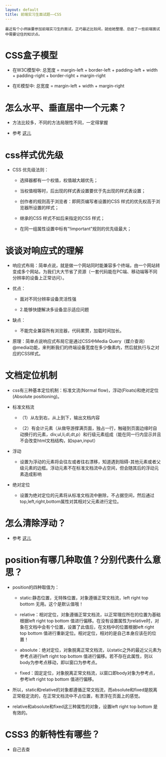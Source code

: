 ```yaml
---
layout: default
title: 前端实习生面试题——CSS
---
```


`
    最近有个小师妹要参加前端实习生的面试，正巧最近比较闲，就给她整理、总结了一些前端面试中需要记住的知识点。
`


# CSS盒子模型

* 在W3C模型中: 总宽度 = margin-left + border-left + padding-left + width + padding-right + border-right + margin-right

* 在IE模型中: 总宽度 = margin-left + width + margin-right
    
# 怎么水平、垂直居中一个元素？

* 方法比较多，不同的方法局限性不同，一定得掌握

* 参考 [这儿](http://www.cnblogs.com/zhouhuan/p/vertical_center.html)

# css样式优先级

* CSS 优先级法则：

    * 选择器都有一个权值，权值越大越优先；
    
    * 当权值相等时，后出现的样式表设置要优于先出现的样式表设置；
    
    * 创作者的规则高于浏览者：即网页编写者设置的CSS 样式的优先权高于浏览器所设置的样式；
    
    * 继承的CSS 样式不如后来指定的CSS 样式；
    
    * 在同一组属性设置中标有“!important”规则的优先级最大；


# 谈谈对响应式的理解

* 响应式布局：简单点说，就是做一个网站同时能兼容多个终端，由一个网站转变成多个网站，为我们大大节省了资源（一套代码能在PC端、移动端等不同分辨率的设备上正常访问）。
  
* 优点：
  
    * 面对不同分辨率设备灵活性强
    
    * 2.能够快捷解决多设备显示适应问题

* 缺点：

    * 不能完全兼容所有浏览器，代码累赘，加载时间加长。
  
* 原理：简单点说响应式布局它是通过CSS中Media Query（媒介查询）@media功能，来判断我们的终端设备宽度在多少像素内，然后就执行与之对应的CSS样式。

# 文档定位机制

* css有三种基本定位机制：标准文流(Normal flow)，浮动(Floats)和绝对定位(Absolute positioning)。

* 标准文档流
 
    * （1）从左到右，从上到下，输出文档内容

    * （2）有会计元素（从做导游撑满页面，独占一行，触碰到页面边缘时自动换行的元素，div,ul,li,dl,dt,p）和行级元素组成（能在同一行内显示并且不会改变html文档结构，如span,input）


* 浮动

    * 设置为浮动的元素将会往左或者往右漂移，知道遇到阻碍-其他元素或者父级元素的边框。浮动元素不在标准文档流中占空间，但会随其后的浮动元素造成影响

* 绝对定位

    * 设置为绝对定位的元素将从标准文档流中删除，不占据空间，然后通过top,left,right,bottom属性对其相对父元素进行定位。
    
# 怎么清除浮动？

* 参考 [这儿](http://www.divcss5.com/jiqiao/j406.shtml)

# position有哪几种取值？分别代表什么意思？

* position的四种取值为：
  
    * static:静态位置，无特殊位置，对象遵循正常文档流，left right top bottom 无用。这个是默认值哦！
  
    * relative：相对定位，对象遵循正常文档流，以正常理应所在的位置为基础根据left right top bottom 值进行偏移。在没有设置属性为relative时，对象在文档中会有个位置，设置了此值后，在文档中的位置根据left right top bottom 值进行重新定位。相对定位，相对的是自己本身应该在的位置！
  
    * absolute：绝对定位，对象脱离正常文档流，以static之外的最近父元素为参考点进行left right top bottom 值进行偏移。若不存在此属性，则以body为参考点移动，即以窗口为参考点。
  
    * fixed：固定定位，对象脱离正常文档流，以窗口即body对象为参考点，参考left right top bottom 值进行偏移。
  
* 所以，static和relative的对象都遵循正常文档流，而absolute和fixed是脱离正常稳定流的，在正常文档流中不占位置，有漂浮在页面上的感觉。
  
* relative和absolute和fixed这三种属性的对象，设置left right top bottom 是有效的。

# CSS3 的新特性有哪些？

* 自己去查

